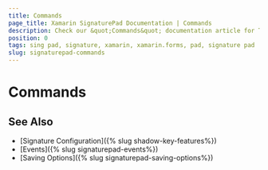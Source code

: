 ```yaml
---
title: Commands
page_title: Xamarin SignaturePad Documentation | Commands
description: Check our &quot;Commands&quot; documentation article for Telerik SignaturePad for Xamarin control.
position: 0
tags: sing pad, signature, xamarin, xamarin.forms, pad, signature pad
slug: signaturepad-commands
---
```


# Commands


## See Also

- [Signature Configuration]({% slug shadow-key-features%})
- [Events]({% slug signaturepad-events%})
- [Saving Options]({% slug signaturepad-saving-options%})